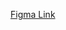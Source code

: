 [Figma Link](https://www.figma.com/file/dh6hpSWTJNJSiA99Zc2eqI/WEB-DEV-Bootcamp?type=design&node-id=1298-121&mode=design&t=sH2yHurRdPrjDxoJ-0)
